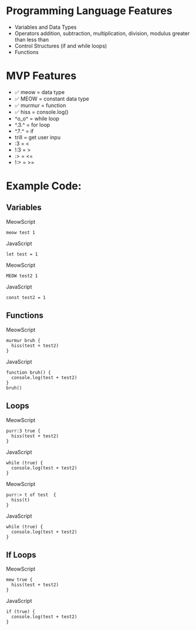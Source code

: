 # Programming Language Features

- Variables and Data Types
- Operators
  addition, subtraction, multiplication, division, modulus
  greater than
  less than
- Control Structures (if and while loops)
- Functions

# MVP Features

- ✅ meow = data type
- ✅ MEOW = constant data type
- ✅ murmur = function
- ✅ hiss = console.log()
- ^o_o^ = while loop
- ^.3.^ = for loop
- ^.?.^ = if
- trill = get user inpu
- :3 = <
- !:3 = >
- :> = <=
- !:> = >=

# Example Code:

## Variables

MeowScript

```
meow test 1
```

JavaScript

```
let test = 1
```

MeowScript

```
MEOW test2 1
```

JavaScript

```
const test2 = 1
```

## Functions

MeowScript

```
murmur bruh {
  hiss(test + test2)
}
```

JavaScript

```
function bruh() {
  console.log(test + test2)
}
bruh()
```

## Loops

MeowScript

```
purr:3 true {
  hiss(test + test2)
}
```

JavaScript

```
while (true) {
  console.log(test + test2)
}
```

MeowScript

```
purr:> t of test  {
  hiss(t)
}
```

JavaScript

```
while (true) {
  console.log(test + test2)
}
```

## If Loops

MeowScript

```
mew true {
  hiss(test + test2)
}
```

JavaScript

```
if (true) {
  console.log(test + test2)
}
```
